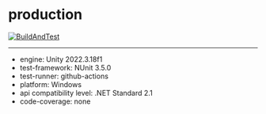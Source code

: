 # production

[![BuildAndTest](https://github.com/Twilight-Studioo/production/actions/workflows/code-check-build.yml/badge.svg)](https://github.com/Twilight-Studioo/production/actions/workflows/code-check-build.yml)

---
- engine: Unity 2022.3.18f1
- test-framework: NUnit 3.5.0
- test-runner: github-actions
- platform: Windows
- api compatibility level: .NET Standard 2.1
- code-coverage: none